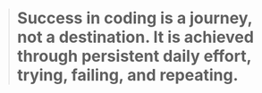 > # Success in coding is a journey, not a destination. It is achieved through persistent daily effort, trying, failing, and repeating.
